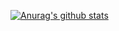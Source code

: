 [![Anurag's github stats](https://github-readme-stats.vercel.app/api?username=vaughanr&hide=stars)](https://github.com/anuraghazra/github-readme-stats)
